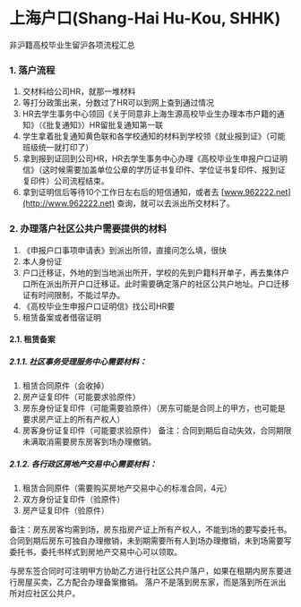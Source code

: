 # 上海户口(Shang-Hai Hu-Kou, SHHK)

非沪籍高校毕业生留沪各项流程汇总

### 1. 落户流程

1. 交材料给公司HR，就那一堆材料
2. 等打分政策出来，分数过了HR可以到网上查到通过情况
3. HR去学生事务中心领回《关于同意非上海生源高校毕业生办理本市户籍的通知》（《批复通知》）HR留批复通知第一联
4. 学生拿着批复通知黄色联和各学校通知的材料到学校领《就业报到证》（可能班级统一就打印了）
5. 拿到报到证回到公司HR，HR去学生事务中心办理《高校毕业生申报户口证明信》（这时候需要加盖单位公章的学历证书复印件、学位证书复印件、报到证复印件）公司流程结束。
6. 拿到证明信后等待10个工作日左右后的短信通知，或者去 [www.962222.net](http://www.962222.net) 查询，就可以去派出所交材料了。

### 2. 办理落户社区公共户需要提供的材料

1. 《申报户口事项申请表》到派出所领，直接问怎么填，很快
2. 本人身份证
3. 户口迁移证，外地的到当地派出所开，学校的先到户籍科开单子，再去集体户口所在派出所开户口迁移证。此时需要确定落户的社区公共户地址。户口迁移证有时间限制，不能过早办。
4. 《高校毕业生申报户口证明信》找公司HR要
5. 租赁备案或者借宿证明

#### 2.1. 租赁备案

##### 2.1.1. 社区事务受理服务中心需要材料：

1. 租赁合同原件（会收掉）
2. 房产证复印件（可能要求验原件）
3. 房东身份证复印件（可能需要验原件）（房东可能是合同上的甲方，也可能是要求房产证上的所有产权人）
4. 房客身份证复印件（可能要求验原件）
备注：合同到期后自动失效，合同期限未满取消需要房东房客到场办理撤销。

##### 2.1.2. 各行政区房地产交易中心需要材料：

1. 租赁合同原件（需要购买房地产交易中心的标准合同，4元）
2. 双方身份证复印件（验原件）
3. 房产证复印件（验原件）

备注：房东房客均需到场，房东指房产证上所有产权人，不能到场的要写委托书。合同到期后房东可独自办理撤销，未到期需要所有人到场办理撤销，未到场需要写委托书，委托书样式到房地产交易中心可以领取。

与房东签合同时可注明甲方协助乙方进行社区公共户落户，如果在租期内房东要进行房屋买卖，乙方配合办理备案撤销。
落户不是落到房东家，而是落到所在派出所对应社区公共户。
